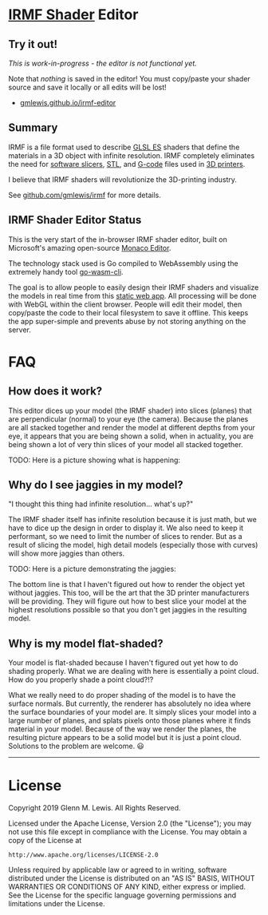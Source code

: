 # [IRMF Shader](https://github.com/gmlewis/irmf) Editor

## Try it out!

*This is work-in-progress - the editor is not functional yet.*

Note that *nothing* is saved in the editor! You must copy/paste your
shader source and save it locally or all edits will be lost!

* [gmlewis.github.io/irmf-editor](https://gmlewis.github.io/irmf-editor)

## Summary

IRMF is a file format used to describe [GLSL
ES](https://en.wikipedia.org/wiki/OpenGL_ES) shaders that define the
materials in a 3D object with infinite resolution. IRMF completely
eliminates the need for [software
slicers](https://en.wikipedia.org/wiki/Slicer_(3D_printing)),
[STL](https://en.wikipedia.org/wiki/STL_(file_format)), and
[G-code](https://en.wikipedia.org/wiki/G-code) files used in
[3D printers](https://en.wikipedia.org/wiki/3D_printing).

I believe that IRMF shaders will revolutionize the 3D-printing industry.

See [github.com/gmlewis/irmf](https://github.com/gmlewis/irmf) for more
details.

## IRMF Shader Editor Status

This is the very start of the in-browser IRMF shader editor, built on
Microsoft's amazing open-source [Monaco Editor](https://microsoft.github.io/monaco-editor/monarch.html).

The technology stack used is Go compiled to WebAssembly using the
extremely handy tool [go-wasm-cli](https://github.com/mfrachet/go-wasm-cli).

The goal is to allow people to easily design their IRMF shaders and
visualize the models in real time from this [static web app](https://gmlewis.github.io/irmf-editor).
All processing will be done with WebGL within the client browser.
People will edit their model, then copy/paste the code to
their local filesystem to save it offline.
This keeps the app super-simple and prevents abuse by not storing
anything on the server.

# FAQ

## How does it work?

This editor dices up your model (the IRMF shader) into slices (planes)
that are perpendicular (normal) to your eye (the camera). Because the
planes are all stacked together and render the model at different depths
from your eye, it appears that you are being shown a solid, when in
actuality, you are being shown a lot of very thin slices of your model
all stacked together.

TODO: Here is a picture showing what is happening:

## Why do I see jaggies in my model?

"I thought this thing had infinite resolution... what's up?"

The IRMF shader itself has infinite resolution because it is just math,
but we have to dice up the design in order to display it. We also
need to keep it performant, so we need to limit the number of slices to
render. But as a result of slicing the model, high detail models
(especially those with curves) will show more jaggies than others.

TODO: Here is a picture demonstrating the jaggies:

The bottom line is that I haven't figured out how to render the object
yet without jaggies. This too, will be the art that the 3D printer
manufacturers will be providing. They will figure out how to best
slice your model at the highest resolutions possible so that you don't
get jaggies in the resulting model.

## Why is my model flat-shaded?

Your model is flat-shaded because I haven't figured out yet how to
do shading properly. What we are dealing with here is essentially
a point cloud. How do you properly shade a point cloud?!?

What we really need to do proper shading of the model is to have
the surface normals. But currently, the renderer has absolutely no
idea where the surface boundaries of your model are. It simply slices
your model into a large number of planes, and splats pixels onto
those planes where it finds material in your model. Because of the
way we render the planes, the resulting picture appears to be a
solid model but it is just a point cloud. Solutions to the problem
are welcome. :smiley:

----------------------------------------------------------------------

# License

Copyright 2019 Glenn M. Lewis. All Rights Reserved.

Licensed under the Apache License, Version 2.0 (the "License");
you may not use this file except in compliance with the License.
You may obtain a copy of the License at

    http://www.apache.org/licenses/LICENSE-2.0

Unless required by applicable law or agreed to in writing, software
distributed under the License is distributed on an "AS IS" BASIS,
WITHOUT WARRANTIES OR CONDITIONS OF ANY KIND, either express or implied.
See the License for the specific language governing permissions and
limitations under the License.
